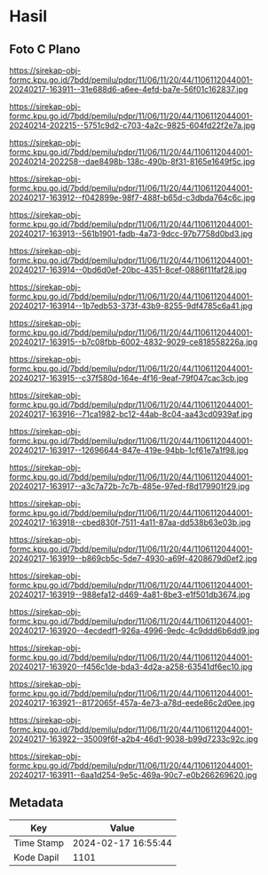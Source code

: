 # Hasil

## Foto C Plano

https://sirekap-obj-formc.kpu.go.id/7bdd/pemilu/pdpr/11/06/11/20/44/1106112044001-20240217-163911--31e688d6-a6ee-4efd-ba7e-56f01c162837.jpg

https://sirekap-obj-formc.kpu.go.id/7bdd/pemilu/pdpr/11/06/11/20/44/1106112044001-20240214-202215--5751c9d2-c703-4a2c-9825-604fd22f2e7a.jpg

https://sirekap-obj-formc.kpu.go.id/7bdd/pemilu/pdpr/11/06/11/20/44/1106112044001-20240214-202258--dae8498b-138c-490b-8f31-8165e1649f5c.jpg

https://sirekap-obj-formc.kpu.go.id/7bdd/pemilu/pdpr/11/06/11/20/44/1106112044001-20240217-163912--f042899e-98f7-488f-b65d-c3dbda764c6c.jpg

https://sirekap-obj-formc.kpu.go.id/7bdd/pemilu/pdpr/11/06/11/20/44/1106112044001-20240217-163913--561b1901-fadb-4a73-9dcc-97b7758d0bd3.jpg

https://sirekap-obj-formc.kpu.go.id/7bdd/pemilu/pdpr/11/06/11/20/44/1106112044001-20240217-163914--0bd6d0ef-20bc-4351-8cef-0886f11faf28.jpg

https://sirekap-obj-formc.kpu.go.id/7bdd/pemilu/pdpr/11/06/11/20/44/1106112044001-20240217-163914--1b7edb53-373f-43b9-8255-9df4785c6a41.jpg

https://sirekap-obj-formc.kpu.go.id/7bdd/pemilu/pdpr/11/06/11/20/44/1106112044001-20240217-163915--b7c08fbb-6002-4832-9029-ce818558226a.jpg

https://sirekap-obj-formc.kpu.go.id/7bdd/pemilu/pdpr/11/06/11/20/44/1106112044001-20240217-163915--c37f580d-164e-4f16-9eaf-79f047cac3cb.jpg

https://sirekap-obj-formc.kpu.go.id/7bdd/pemilu/pdpr/11/06/11/20/44/1106112044001-20240217-163916--71ca1982-bc12-44ab-8c04-aa43cd0939af.jpg

https://sirekap-obj-formc.kpu.go.id/7bdd/pemilu/pdpr/11/06/11/20/44/1106112044001-20240217-163917--12696644-847e-419e-94bb-1cf61e7a1f98.jpg

https://sirekap-obj-formc.kpu.go.id/7bdd/pemilu/pdpr/11/06/11/20/44/1106112044001-20240217-163917--a3c7a72b-7c7b-485e-97ed-f8d179901f29.jpg

https://sirekap-obj-formc.kpu.go.id/7bdd/pemilu/pdpr/11/06/11/20/44/1106112044001-20240217-163918--cbed830f-7511-4a11-87aa-dd538b63e03b.jpg

https://sirekap-obj-formc.kpu.go.id/7bdd/pemilu/pdpr/11/06/11/20/44/1106112044001-20240217-163919--b869cb5c-5de7-4930-a69f-4208679d0ef2.jpg

https://sirekap-obj-formc.kpu.go.id/7bdd/pemilu/pdpr/11/06/11/20/44/1106112044001-20240217-163919--988efa12-d469-4a81-8be3-e1f501db3674.jpg

https://sirekap-obj-formc.kpu.go.id/7bdd/pemilu/pdpr/11/06/11/20/44/1106112044001-20240217-163920--4ecdedf1-926a-4996-9edc-4c9ddd6b6dd9.jpg

https://sirekap-obj-formc.kpu.go.id/7bdd/pemilu/pdpr/11/06/11/20/44/1106112044001-20240217-163920--f456c1de-bda3-4d2a-a258-63541df6ec10.jpg

https://sirekap-obj-formc.kpu.go.id/7bdd/pemilu/pdpr/11/06/11/20/44/1106112044001-20240217-163921--8172065f-457a-4e73-a78d-eede86c2d0ee.jpg

https://sirekap-obj-formc.kpu.go.id/7bdd/pemilu/pdpr/11/06/11/20/44/1106112044001-20240217-163922--35009f6f-a2b4-46d1-9038-b99d7233c92c.jpg

https://sirekap-obj-formc.kpu.go.id/7bdd/pemilu/pdpr/11/06/11/20/44/1106112044001-20240217-163911--6aa1d254-9e5c-469a-90c7-e0b266269620.jpg


## Metadata

| Key        | Value               |
| ---------- | ------------------- |
| Time Stamp | 2024-02-17 16:55:44 |
| Kode Dapil | 1101                |



